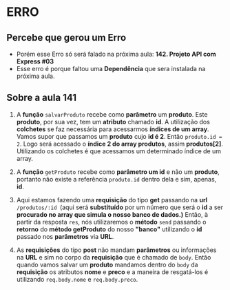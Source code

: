 # ERRO

## Percebe que gerou um Erro
* Porém esse Erro só será falado na próxima aula: **142. Projeto API com Express #03**
* Esse erro é porque faltou uma **Dependência** que sera instalada na próxima aula.

## Sobre a aula 141
1. A **função** `salvarProduto` recebe como **parâmetro** um **produto**. Este **produto**, por sua vez, tem um **atributo** chamado **id**. A utilização dos **colchetes** se faz necessária para acessarmos **índices de um array**. Vamos supor que passamos um **produto** cujo **id é 2**.  Então `produto.id = 2`. Logo será acessado o **índice 2 do array produtos**, assim **produtos[2]**. Utilizando os colchetes é que acessamos um determinado índice de um array.

2. A **função** `getProduto` recebe como **parâmetro um id** e não um **produto**, portanto não existe a referência `produto.id` dentro dela e sim, apenas, **id**.

3. Aqui estamos fazendo uma **requisição** do tipo **get** passando na **url** `/produtos/:id `(aqui será **substituído** por um número que será o **id** a ser **procurado no array que simula o nosso banco de dados.)** Então, à partir da resposta `res`, nós utilizaremos o **método** `send` passando o **retorno** do **método getProduto** do nosso **"banco"** utilizando o **id** passado nos **parâmetros** via **URL**.

4. As **requisições** do tipo **post** não mandam **parâmetros** ou informações na **URL** e sim no corpo da **requisição** que é chamado de `body`. Então quando vamos salvar um **produto** mandamos dentro do `body` da **requisição** os atributos **nome** e **preco** e a maneira de resgatá-los é utilizando `req.body.nome` e `req.body.preco`.